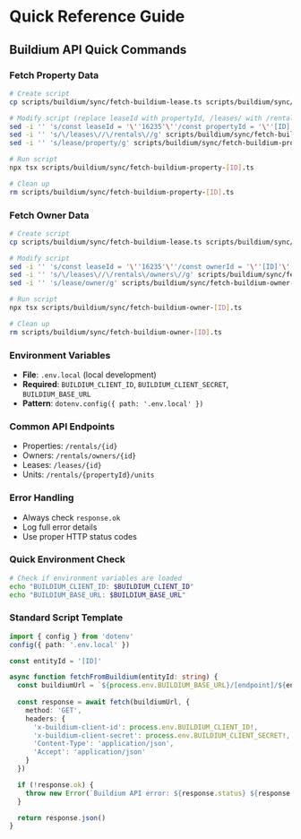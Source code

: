 # Quick Reference Guide

## Buildium API Quick Commands

### Fetch Property Data
```bash
# Create script
cp scripts/buildium/sync/fetch-buildium-lease.ts scripts/buildium/sync/fetch-buildium-property-[ID].ts

# Modify script (replace leaseId with propertyId, /leases/ with /rentals/)
sed -i '' 's/const leaseId = '\''16235'\''/const propertyId = '\''[ID]'\''/g' scripts/buildium/sync/fetch-buildium-property-[ID].ts
sed -i '' 's/\/leases\//\/rentals\//g' scripts/buildium/sync/fetch-buildium-property-[ID].ts
sed -i '' 's/lease/property/g' scripts/buildium/sync/fetch-buildium-property-[ID].ts

# Run script
npx tsx scripts/buildium/sync/fetch-buildium-property-[ID].ts

# Clean up
rm scripts/buildium/sync/fetch-buildium-property-[ID].ts
```

### Fetch Owner Data
```bash
# Create script
cp scripts/buildium/sync/fetch-buildium-lease.ts scripts/buildium/sync/fetch-buildium-owner-[ID].ts

# Modify script
sed -i '' 's/const leaseId = '\''16235'\''/const ownerId = '\''[ID]'\''/g' scripts/buildium/sync/fetch-buildium-owner-[ID].ts
sed -i '' 's/\/leases\//\/rentals\/owners\//g' scripts/buildium/sync/fetch-buildium-owner-[ID].ts
sed -i '' 's/lease/owner/g' scripts/buildium/sync/fetch-buildium-owner-[ID].ts

# Run script
npx tsx scripts/buildium/sync/fetch-buildium-owner-[ID].ts

# Clean up
rm scripts/buildium/sync/fetch-buildium-owner-[ID].ts
```

### Environment Variables
- **File**: `.env.local` (local development)
- **Required**: `BUILDIUM_CLIENT_ID`, `BUILDIUM_CLIENT_SECRET`, `BUILDIUM_BASE_URL`
- **Pattern**: `dotenv.config({ path: '.env.local' })`

### Common API Endpoints
- Properties: `/rentals/{id}`
- Owners: `/rentals/owners/{id}`
- Leases: `/leases/{id}`
- Units: `/rentals/{propertyId}/units`

### Error Handling
- Always check `response.ok`
- Log full error details
- Use proper HTTP status codes

### Quick Environment Check
```bash
# Check if environment variables are loaded
echo "BUILDIUM_CLIENT_ID: $BUILDIUM_CLIENT_ID"
echo "BUILDIUM_BASE_URL: $BUILDIUM_BASE_URL"
```

### Standard Script Template
```typescript
import { config } from 'dotenv'
config({ path: '.env.local' })

const entityId = '[ID]'

async function fetchFromBuildium(entityId: string) {
  const buildiumUrl = `${process.env.BUILDIUM_BASE_URL}/[endpoint]/${entityId}`
  
  const response = await fetch(buildiumUrl, {
    method: 'GET',
    headers: {
      'x-buildium-client-id': process.env.BUILDIUM_CLIENT_ID!,
      'x-buildium-client-secret': process.env.BUILDIUM_CLIENT_SECRET!,
      'Content-Type': 'application/json',
      'Accept': 'application/json'
    }
  })

  if (!response.ok) {
    throw new Error(`Buildium API error: ${response.status} ${response.statusText}`)
  }

  return response.json()
}
```
